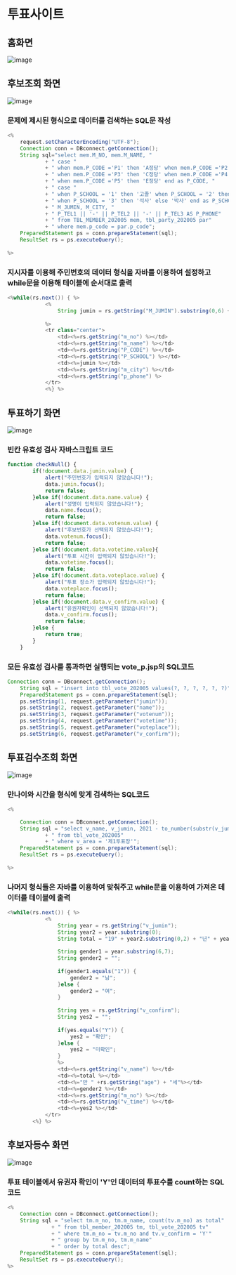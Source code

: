 # 투표사이트

## 홈화면
![image](https://github.com/hwan06/votesite_project/assets/114748934/cb408574-9726-4763-8615-3b42e2fdfdf9)

## 후보조회 화면
![image](https://github.com/hwan06/votesite_project/assets/114748934/ab94eb1f-291f-4717-84ee-b06a780fbc54)   
### 문제에 제시된 형식으로 데이터를 검색하는 SQL문 작성
```java
<%
	request.setCharacterEncoding("UTF-8");
	Connection conn = DBconnect.getConnection();
	String sql="select mem.M_NO, mem.M_NAME, "
			+ " case "
		    + " when mem.P_CODE ='P1' then 'A정당' when mem.P_CODE ='P2' then 'B정당' "
		    + " when mem.P_CODE ='P3' then 'C정당' when mem.P_CODE ='P4' then 'D정당' "
		    + " when mem.P_CODE ='P5' then 'E정당' end as P_CODE, "
			+ " case " 
			+ " when P_SCHOOL = '1' then '고졸' when P_SCHOOL = '2' then '학사' "
			+ " when P_SCHOOL = '3' then '석사' else '박사' end as P_SCHOOL, "
		    + " M_JUMIN, M_CITY, "
		    + " P_TEL1 || '-' || P_TEL2 || '-' || P_TEL3 AS P_PHONE"
		    + " from TBL_MEMBER_202005 mem, tbl_party_202005 par"
		    + " where mem.p_code = par.p_code";
	PreparedStatement ps = conn.prepareStatement(sql);
	ResultSet rs = ps.executeQuery();
	
%>
```
### 지시자를 이용해 주민번호의 데이터 형식을 자바를 이용하여 설정하고 while문을 이용해 테이블에 순서대로 출력
```java
<%while(rs.next()) { %>
			<% 
				String jumin = rs.getString("M_JUMIN").substring(0,6) + "-" + rs.getString("M_JUMIN").substring(6);
				
			%>
			<tr class="center">
				<td><%=rs.getString("m_no") %></td>
				<td><%=rs.getString("m_name") %></td>
				<td><%=rs.getString("P_CODE") %></td>
				<td><%=rs.getString("P_SCHOOL") %></td>
				<td><%=jumin %></td>
				<td><%=rs.getString("m_city") %></td>
				<td><%=rs.getString("p_phone") %>
			</tr>
			<%} %>
```

## 투표하기 화면
![image](https://github.com/hwan06/votesite_project/assets/114748934/9016381d-9f51-46c7-9000-a43866655fc3)   
### 빈칸 유효성 검사 자바스크립트 코드
```js
function checkNull() {
		if(!document.data.jumin.value) {
			alert("주민번호가 입력되지 않았습니다!");
			data.jumin.focus();
			return false;
		}else if(!document.data.name.value) {
			alert("성명이 입력되지 않았습니다!");
			data.name.focus();
			return false;
		}else if(!document.data.votenum.value) {
			alert("후보번호가 선택되지 않았습니다!");
			data.votenum.focus();
			return false;
		}else if(!document.data.votetime.value){
			alert("투표 시간이 입력되지 않았습니다!");
			data.votetime.focus();
			return false;
		}else if(!document.data.voteplace.value) {
			alert("투표 장소가 입력되지 않았습니다!");
			data.voteplace.focus();
			return false;
		}else if(!document.data.v_confirm.value) {
			alert("유권자확인이 선택되지 않았습니다!");
			data.v_confirm.focus();
			return false;
		}else {
			return true;
		}
	}
```
### 모든 유효성 검사를 통과하면 실행되는 vote_p.jsp의 SQL코드
```java
Connection conn = DBconnect.getConnection();
	String sql = "insert into tbl_vote_202005 values(?, ?, ?, ?, ?, ?)";
	PreparedStatement ps = conn.prepareStatement(sql);
	ps.setString(1, request.getParameter("jumin"));
	ps.setString(2, request.getParameter("name"));
	ps.setString(3, request.getParameter("votenum"));
	ps.setString(4, request.getParameter("votetime"));
	ps.setString(5, request.getParameter("voteplace"));
	ps.setString(6, request.getParameter("v_confirm"));
```
## 투표검수조회 화면
![image](https://github.com/hwan06/votesite_project/assets/114748934/2648faa0-d463-4594-b822-42e92c75f374)   
### 만나이와 시간을 형식에 맞게 검색하는 SQL코드
```java
<%

	Connection conn = DBconnect.getConnection();
	String sql = "select v_name, v_jumin, 2021 - to_number(substr(v_jumin, 1, 2) + 1900) -1 as age, m_no, substr(v_time, 1, 2) || ':' || substr(v_time, 3,2) as v_time, v_confirm"
			+ " from tbl_vote_202005" 
			+ " where v_area = '제1투표장'"; 
	PreparedStatement ps = conn.prepareStatement(sql);
	ResultSet rs = ps.executeQuery(); 
	
%>
```
### 나머지 형식들은 자바를 이용하여 맞춰주고 while문을 이용하여 가져온 데이터를 테이블에 출력
```java
<%while(rs.next()) { %>
			<%
				String year = rs.getString("v_jumin"); 
				String year2 = year.substring(0);
				String total = "19" + year2.substring(0,2) + "년" + year2.substring(2, 4) + "월" + year2.substring(4, 6) + "일생";
				
				String gender1 = year.substring(6,7);  
				String gender2 = "";
				
				if(gender1.equals("1")) {
					gender2 = "남";
				}else {
					gender2 = "여";
				}
				
				String yes = rs.getString("v_confirm");
				String yes2 = "";
				
				if(yes.equals("Y")) {
					yes2 = "확인";
				}else {
					yes2 = "미확인";
				}
				%>
				<td><%=rs.getString("v_name") %></td>
				<td><%=total %></td>
				<td><%="만 " +rs.getString("age") + "세"%></td>
				<td><%=gender2 %></td>
				<td><%=rs.getString("m_no") %></td>
				<td><%=rs.getString("v_time") %></td>
				<td><%=yes2 %></td>
			</tr>
		<%} %>
```

## 후보자등수 화면
![image](https://github.com/hwan06/votesite_project/assets/114748934/61fb89f9-51b3-4689-ab6b-89527c89df15)   
### 투표 테이블에서 유권자 확인이 'Y'인 데이터의 투표수를 count하는 SQL코드
```java
<%
	Connection conn = DBconnect.getConnection();
	String sql = "select tm.m_no, tm.m_name, count(tv.m_no) as total"
			  + " from tbl_member_202005 tm, tbl_vote_202005 tv"
			  + " where tm.m_no = tv.m_no and tv.v_confirm = 'Y'"
			  + " group by tm.m_no, tm.m_name"
			  + " order by total desc";
	PreparedStatement ps = conn.prepareStatement(sql);
	ResultSet rs = ps.executeQuery();
%>
```
